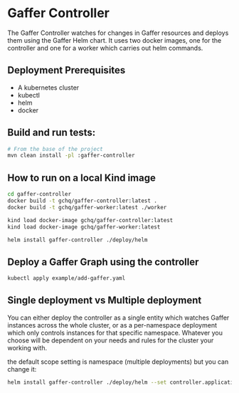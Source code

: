 Gaffer Controller
=======================

The Gaffer Controller watches for changes in Gaffer resources and deploys them
using the Gaffer Helm chart. It uses two docker images, one for the controller and one for a worker which carries
out helm commands.

## Deployment Prerequisites
* A kubernetes cluster
* kubectl
* helm
* docker

## Build and run tests:
```bash
# From the base of the project
mvn clean install -pl :gaffer-controller
```

## How to run on a local Kind image

```bash
cd gaffer-controller
docker build -t gchq/gaffer-controller:latest .
docker build -t gchq/gaffer-worker:latest ./worker

kind load docker-image gchq/gaffer-controller:latest
kind load docker-image gchq/gaffer-worker:latest

helm install gaffer-controller ./deploy/helm
```

## Deploy a Gaffer Graph using the controller
```bash
kubectl apply example/add-gaffer.yaml
```

## Single deployment vs Multiple deployment
You can either deploy the controller as a single entity which watches Gaffer instances across the whole cluster, 
or as a per-namespace deployment which only controls instances for that specific namespace. Whatever you choose will
be dependent on your needs and rules for the cluster your working with.

the default scope setting is namespace (multiple deployments) but you can change it:
```bash
helm install gaffer-controller ./deploy/helm --set controller.applicationProperties."controller\.scope.\.cluster"=true
```
